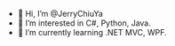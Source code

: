- 👋 Hi, I’m @JerryChiuYa
- 👀 I’m interested in C#, Python, Java.
- 🌱 I’m currently learning .NET MVC, WPF.



<!---
JerryChiuYa/JerryChiuYa is a ✨ special ✨ repository because its `README.md` (this file) appears on your GitHub profile.
You can click the Preview link to take a look at your changes.
--->
